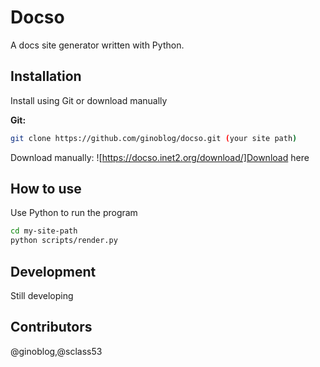 # Docso

A docs site generator written with Python.

## Installation

Install using Git or download manually

**Git:**
```bash
git clone https://github.com/ginoblog/docso.git (your site path)
```

Download manually:
![https://docso.inet2.org/download/]Download here

## How to use

Use Python to run the program
```bash
cd my-site-path
python scripts/render.py
```

## Development

Still developing

## Contributors

@ginoblog,@sclass53
